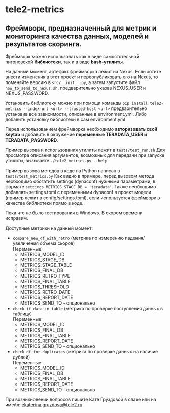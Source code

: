 # tele2-metrics

## Фреймворк, предназначенный для метрик и мониторинга качества данных, моделей и результатов скоринга.

Фреймворк можно использовать 
как в виде самостотельной питоновской **библиотеки**,
так и в виде **bash-утилиты**.

На данный момент, артефакт фреймворка лежит на Nexus. 
Если хотите внести изменения в этот проект и переопубликовать его на Nexus,
то поменяйте версию в `src/__init__.py`, а затем запустите файл 
`how_to_send_to_nexus.sh`, предварительно указав NEXUS_USER и NEXUS_PASSWORD.

Установить библиотеку можно при помощи команды 
`pip install tele2-metrics --index-url <url> --trusted-host <url>`
предварительно установив все зависимости, описанные в environment.yml. 
Либо добавить установку библиотеки в сам environment.yml


Перед использованием фреймворка необходимо 
**авторизовать свой keytab** и добавить в окружение 
**переменные TERADATA_USER и TERADATA_PASSWORD**.

Пример вызова и использования утилиты лежит в `tests/test_run.sh`
Для просмотра описания аргументов, возможных для передачи
при запуске утилиты, вызывайте `./tele2_metrics.py --help`

Пример вызова методов в коде на Python написан в `tests/test_metrics.py`
Как видно в примере, перед вызовом метода необходимо обогатить
settings (dynaconf) нужными параметрами, в формате `settings.METRICS_STAGE_DB = 'teradata'`. Также необходимо добавлять settings.toml с переменными dynaconf в проект модели (пример лежит в config/settings.toml), если используется фреймворк в качестве библиотеки прямо в коде.

Пока что не было тестирования в Windows. В скором времени исправим.

Доступные метрики на данный момент:
- `compare_new_df_with_retro` (метрика по измерению падения/увеличения объема скоров)\
  Переменные: 
  - METRICS_MODEL_ID
  - METRICS_STAGE_DB
  - METRICS_STAGE_TABLE
  - METRICS_FINAL_DB
  - METRICS_RETRO_TYPE
  - METRICS_FINAL_TABLE
  - METRICS_THRESHOLD
  - METRICS_RETRO_DATE
  - METRICS_REPORT_DATE
  - METRICS_SEND_TO - опционально
- `check_if_data_in_table` (метрика по проверке поступления данных в таблицу)\
  Переменные:
  - METRICS_MODEL_ID
  - METRICS_FINAL_DB
  - METRICS_FINAL_TABLE
  - METRICS_REPORT_DATE
  - METRICS_SEND_TO - опционально
- `check_df_for_duplicates` (метрика по проверке данных на наличие дублей)\
  Переменные:
  - METRICS_MODEL_ID
  - METRICS_FINAL_DB
  - METRICS_FINAL_TABLE
  - METRICS_REPORT_DATE
  - METRICS_SEND_TO - опционально

При возникновении вопросов пишите Кате Груздовой в слаке или на имейл: ekaterina.gruzdova@tele2.ru 
